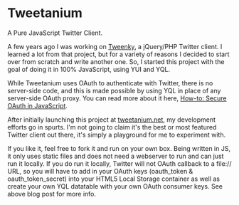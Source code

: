 Tweetanium
==========

A Pure JavaScript Twitter Client.

A few years ago I was working on [Tweenky](//github.com/derek/tweenky), a jQuery/PHP Twitter client.  I learned a lot from that project, but for a variety of reasons I decided to start over from scratch and write another one.  So, I started this project with the goal of doing it in 100% JavaScript, using YUI and YQL.  

While Tweetanium uses OAuth to authenticate with Twitter, there is no server-side code, and this is made possible by using YQL in place of any server-side OAuth proxy.  You can read more about it here, [How-to: Secure OAuth in JavaScript](http://derekville.net/2010/how-to-secure-oauth-in-javascript/).

After initially launching this project at [tweetanium.net](//tweetanium.net), my development efforts go in spurts.  I'm not going to claim it's the best or most featured Twitter client out there, it's simply a playground for me to experiment with.

If you like it, feel free to fork it and run on your own box.  Being written in JS, it only uses static files and does not need a webserver to run and can just run it locally.  If you do run it locally, Twitter will not OAuth callback to a file:// URL, so you will have to add in your OAuth keys (oauth_token & oauth_token_secret)  into your HTML5 Local Storage container as well as create your own YQL datatable with your own OAuth consumer keys. See above blog post for more info.
